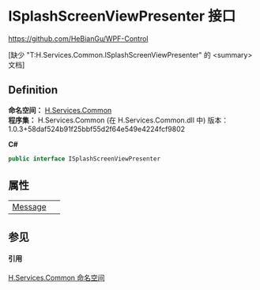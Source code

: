 # ISplashScreenViewPresenter 接口
https://github.com/HeBianGu/WPF-Control

\[缺少 "T:H.Services.Common.ISplashScreenViewPresenter" 的 &lt;summary&gt; 文档\]



## Definition
**命名空间：** <a href="b9cdd84f-6623-a51a-f53b-465103ced202">H.Services.Common</a>  
**程序集：** H.Services.Common (在 H.Services.Common.dll 中) 版本：1.0.3+58daf524b91f25bbf55d2f64e549e4224fcf9802

**C#**
``` C#
public interface ISplashScreenViewPresenter
```



## 属性
<table>
<tr>
<td><a href="75ee18dc-970c-9be6-f895-70c0f683eb0f">Message</a></td>
<td> </td></tr>
</table>

## 参见


#### 引用
<a href="b9cdd84f-6623-a51a-f53b-465103ced202">H.Services.Common 命名空间</a>  
